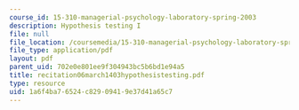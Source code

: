 ```yaml
---
course_id: 15-310-managerial-psychology-laboratory-spring-2003
description: Hypothesis testing I
file: null
file_location: /coursemedia/15-310-managerial-psychology-laboratory-spring-2003/1a6f4ba76524c82909419e37d41a65c7_recitation06march1403hypothesistesting.pdf
file_type: application/pdf
layout: pdf
parent_uid: 702e0e801ee9f304943bc5b6bd1e94a5
title: recitation06march1403hypothesistesting.pdf
type: resource
uid: 1a6f4ba7-6524-c829-0941-9e37d41a65c7
---
```

